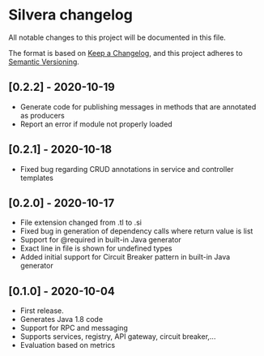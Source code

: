 # Silvera changelog
All notable changes to this project will be documented in this file.

The format is based on [Keep a Changelog](https://keepachangelog.com/en/1.0.0/),
and this project adheres to [Semantic Versioning](https://semver.org/spec/v2.0.0.html).

## [0.2.2] - 2020-10-19

* Generate code for publishing messages in methods that are annotated as producers
* Report an error if module not properly loaded

## [0.2.1] - 2020-10-18

* Fixed bug regarding CRUD annotations in service and controller templates

## [0.2.0] - 2020-10-17

* File extension changed from .tl to .si
* Fixed bug in generation of dependency calls where return value is list
* Support for @required in built-in Java generator
* Exact line in file is shown for undefined types
* Added initial support for Circuit Breaker pattern in built-in Java generator

## [0.1.0] - 2020-10-04

* First release. 
* Generates Java 1.8 code
* Support for RPC and messaging
* Supports services, registry, API gateway, circuit breaker,...
* Evaluation based on metrics
